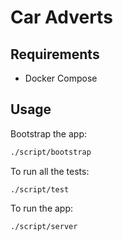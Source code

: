 # Car Adverts

## Requirements

* Docker Compose

## Usage

Bootstrap the app:
```bash
./script/bootstrap
```

To run all the tests:
```
./script/test
```

To run the app:
```
./script/server
```
